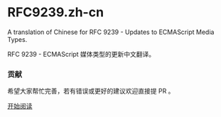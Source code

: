 # RFC9239.zh-cn
A translation of Chinese for RFC 9239 - Updates to ECMAScript Media Types.

RFC 9239 - ECMAScript 媒体类型的更新中文翻译。

### 贡献

希望大家帮忙完善，若有错误或更好的建议欢迎直接提 PR 。

[开始阅读](index.md)
